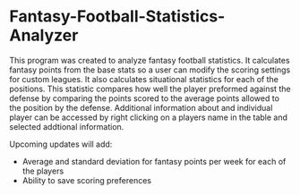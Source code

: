 # Fantasy-Football-Statistics-Analyzer
This program was created to analyze fantasy football statistics. It calculates fantasy points from the base stats so a user can modify the scoring settings for custom leagues. It also calculates situational statistics for each of the positions. This statistic compares how well the player preformed against the defense by comparing the points scored to the average points allowed to the position by the defense. Additional information about and individual player can be accessed by right clicking on a players name in the table and selected addtional information. 

Upcoming updates will add:
- Average and standard deviation for fantasy points per week for each of the players
- Ability to save scoring preferences
